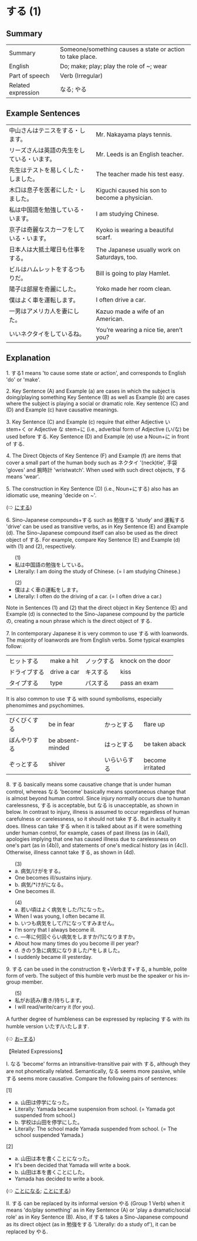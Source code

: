 # する (1)

## Summary

<table><tr>   <td>Summary</td>   <td>Someone/something causes a state or action to take place.</td></tr><tr>   <td>English</td>   <td>Do; make; play; play the role of ~; wear</td></tr><tr>   <td>Part of speech</td>   <td>Verb (Irregular)</td></tr><tr>   <td>Related expression</td>   <td>なる; やる</td></tr></table>

## Example Sentences

<table><tr>   <td>中山さんはテニスをする・します。</td>   <td>Mr. Nakayama plays tennis.</td></tr><tr>   <td>リーズさんは英語の先生をしている・います。</td>   <td>Mr. Leeds is an English teacher.</td></tr><tr>   <td>先生はテストを易しくした・しました。</td>   <td>The teacher made his test easy.</td></tr><tr>   <td>木口は息子を医者にした・しました。</td>   <td>Kiguchi caused his son to become a physician.</td></tr><tr>   <td>私は中国語を勉強している・います。</td>   <td>I am studying Chinese.</td></tr><tr>   <td>京子は奇麗なスカーフをしている・います。</td>   <td>Kyoko is wearing a beautiful scarf.</td></tr><tr>   <td>日本人は大抵土曜日も仕事をする。</td>   <td>The Japanese usually work on Saturdays, too.</td></tr><tr>   <td>ビルはハムレットをするつもりだ。</td>   <td>Bill is going to play Hamlet.</td></tr><tr>   <td>陽子は部屋を奇麗にした。</td>   <td>Yoko made her room clean.</td></tr><tr>   <td>僕はよく車を運転します。</td>   <td>I often drive a car.</td></tr><tr>   <td>一男はアメリカ人を妻にした。</td>   <td>Kazuo made a wife of an American.</td></tr><tr>   <td>いいネクタイをしているね。</td>   <td>You’re wearing a nice tie, aren’t you?</td></tr></table>

## Explanation

<p>1. <span class="cloze">する</span>1 means 'to cause some state or action', and corresponds to English 'do' or 'make'.</P>  <p>2. Key Sentence (A) and Example (a) are cases in which the subject is doing/playing something Key Sentence (B) as well as Example (b) are cases where the subject is playing a social or dramatic role. Key sentence (C) and (D) and Example (c) have causative meanings.</P>  <p>3. Key Sentence (C) and Example (c) require that either Adjective い stem+く or Adjective な stem+に (i.e., adverbial form of Adjective (い/な) be used before <span class="cloze">する</span>. Key Sentence (D) and Example (e) use a Noun+に in front of <span class="cloze">する</span>.</P>  <p>4. The Direct Objects of Key Sentence (F) and Example (f) are items that cover a small part of the human body such as ネクタイ '(neck)tie', 手袋 'gloves' and 腕時計 'wristwatch'. When used with such direct objects, <span class="cloze">する</span> means 'wear'.</P>  <p>5. The construction in Key Sentence (D) (i.e., Noun+に<span class="cloze">する</span>) also has an idiomatic use, meaning 'decide on ~'.</P>   <p>(⇨ <a href="#㊦ にする">にする</a>)</P>  <p>6. Sino-Japanese compounds+<span class="cloze">する</span> such as 勉強<span class="cloze">する</span> 'study' and 運転<span class="cloze">する</span> 'drive' can be used as transitive verbs, as in Key Sentence (E) and Example (d). The Sino-Japanese compound itself can also be used as the direct object of <span class="cloze">する</span>. For example, compare Key Sentence (E) and Example (d) with (1) and (2), respectively.</P>  <ul>(1) <li>私は中国語の勉強を<span class="cloze">している</span>。</li> <li>Literally: I am doing the study of Chinese. (= I am studying Chinese.)</li> </ul>  <ul>(2) <li>僕はよく車の運転を<span class="cloze">します</span>。</li> <li>Literally: I often do the driving of a car. (= I often drive a car.)</li> </ul>  <p>Note in Sentences (1) and (2) that the direct object in Key Sentence (E) and Example (d) is connected to the Sino-Japanese compound by the particle の, creating a noun phrase which is the direct object of <span class="cloze">する</span>.</P>  <p>7. In contemporary Japanese it is very common to use <span class="cloze">する</span> with loanwords. The majority of loanwords are from English verbs. Some typical examples follow:</P>  <table class="table"> <tbody> <tr class="tr"> <td class="td">ヒット<span class="cloze">する</span></td> <td class="td">make a hit</td> <td class="td">ノック<span class="cloze">する</span></td> <td class="td">knock on the door</td> </tr> <tr class="tr"> <td class="td">ドライブ<span class="cloze">する</span></td> <td class="td">drive a car</td> <td class="td">キス<span class="cloze">する</span></td> <td class="td">kiss</td> </tr> <tr class="tr"> <td class="td">タイプ<span class="cloze">する</span></td> <td class="td">type</td> <td class="td">パス<span class="cloze">する</span></td> <td class="td">pass an exam</td> </tr> </tbody> </table>  <p>It is also common to use <span class="cloze">する</span> with sound symbolisms, especially phenomimes and psychomimes.</P>  <table class="table"> <tbody> <tr class="tr"> <td class="td">びくびく<span class="cloze">する</span></td> <td class="td">be in fear</td> <td class="td">かっと<span class="cloze">する</span></td> <td class="td">flare up</td> </tr> <tr class="tr"> <td class="td">ぼんやり<span class="cloze">する</span></td> <td class="td">be absent-minded</td> <td class="td">はっと<span class="cloze">する</span></td> <td class="td">be taken aback</td> </tr> <tr class="tr"> <td class="td">ぞっと<span class="cloze">する</span></td> <td class="td">shiver</td> <td class="td">いらいら<span class="cloze">する</span></td> <td class="td">become irritated</td> </tr> </tbody> </table>  <p>8. <span class="cloze">する</span> basically means some causative change that is under human control, whereas なる 'become' basically means spontaneous change that is almost beyond human control. Since injury normally occurs due to human carelessness, する</span> is acceptable, but なる is unacceptable, as shown in below. In contrast to injury, illness is assumed to occur regardless of human carefulness or carelessness, so it should not take <span class="cloze">する</span>. But in actuality it does. Illness can take <span class="cloze">する</span> when it is talked about as if it were something under human control, for example, cases of past illness (as in (4a)), apologies implying that one has caused illness due to carelessness on one's part (as in (4b)), and statements of one's medical history (as in (4c)). Otherwise, illness cannot take <span class="cloze">する</span>, as shown in (4d).</P>  <ul>(3) <li>a. 病気/けがを<span class="cloze">する</span>。</li> <li>One becomes ill/sustains injury.</li> <div class="divide"></div> <li>b. 病気/*けがになる。</li> <li>One becomes ill.</li> </ul>  <ul>(4) <li>a. 若い頃はよく病気を<span class="cloze">した</span>/?になった。</li> <li>When I was young, I often became ill.</li> <div class="divide"></div> <li>b. いつも病気を<span class="cloze">して</span>/?になってすみません。</li> <li>I’m sorry that I always become ill.</li> <div class="divide"></div> <li>c. —年に何回ぐらい病気を<span class="cloze">します</span>か/?になりますか。</li> <li>About how many times do you become ill per year?</li> <div class="divide"></div> <li>d. きのう急に病気になりました/*を<span class="cloze">しました</span>。</li> <li>I suddenly became ill yesterday.</li> </ul>  <p>9. <span class="cloze">する</span> can be used in the construction を+Verbます+<span class="cloze">する</span>, a humble, polite form of verb. The subject of this humble verb must be the speaker or his in-group member.</P>  <ul>(5) <li>私がお読み/書き/持ち<span class="cloze">します</span>。</li> <li>I will read/write/carry it (for you).</li> </ul>  <p>A further degree of humbleness can be expressed by replacing <span class="cloze">する</span> with its humble version <span class="cloze">いたす</span>/<span class="cloze">いたします</span>.</P>  <p>(⇨ <a href="#㊦ お～する">お~する</a>)</P>  <p>【Related Expressions】</P>  <p>I. なる 'become' forms an intransitive-transitive pair with <span class="cloze">する</span>, although they are not phonetically related. Semantically, なる seems more passive, while <span class="cloze">する</span> seems more causative. Compare the following pairs of sentences:</P>  <p>[1]</P> <ul> <li>a. 山田は停学になった。</li> <li>Literally: Yamada became suspension from school. (= Yamada got suspended from school.)</li> <div class="divide"></div> <li>b. 学校は山田を停学に<span class="cloze">した</span>。</li> <li>Literally: The school made Yamada suspended from school. (= The school suspended Yamada.)</li> </ul>  <p>[2]</P> <ul> <li>a. 山田は本を書くことになった。</li> <li>It's been decided that Yamada will write a book.</li> <div class="divide"></div> <li>b. 山田は本を書くことに<span class="cloze">した</span>。</li> <li>Yamada has decided to write a book.</li> </ul>  <p>(⇨ <a href="#㊦ ことになる">ことになる</a>; <a href="#㊦ ことにする">ことにする</a>)</P>  <p>II. <span class="cloze">する</span> can be replaced by its informal version やる (Group 1 Verb) when it means 'do/play something' as in Key Sentence (A) or 'play a dramatic/social role' as in Key Sentence (B). Also, if <span class="cloze">する</span> takes a Sino-Japanese compound as its direct object (as in 勉強を<span class="cloze">する</span> 'Literally: do a study of'), it can be replaced by やる.</P>

